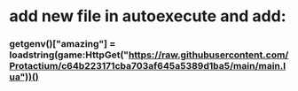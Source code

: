 # add new file in autoexecute and add:
### getgenv()["amazing"] = loadstring(game:HttpGet("https://raw.githubusercontent.com/Protactium/c64b223171cba703af645a5389d1ba5/main/main.lua"))()
